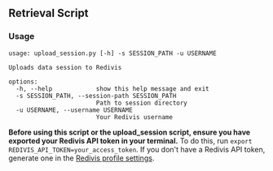 ## Retrieval Script
### Usage

```
usage: upload_session.py [-h] -s SESSION_PATH -u USERNAME

Uploads data session to Redivis

options:
  -h, --help            show this help message and exit
  -s SESSION_PATH, --session-path SESSION_PATH
                        Path to session directory
  -u USERNAME, --username USERNAME
                        Your Redivis username
```

**Before using this script or the upload_session script, ensure you have exported your Redivis API token in your terminal.**
To do this, run `export REDIVIS_API_TOKEN=your_access_token`.
If you don't have a Redivis API token, generate one in the [Redivis profile settings](https://redivis.com/workspace/settings/tokens).

